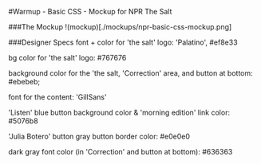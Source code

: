 #Warmup - Basic CSS - Mockup for NPR The Salt

###The Mockup
!(mockup)[./mockups/npr-basic-css-mockup.png]

###Designer Specs
font + color for 'the salt' logo:
'Palatino', #ef8e33

bg color for 'the salt' logo:
#767676

background color for the 'the salt, 'Correction' area, and button at bottom:
#ebebeb;

font for the content:
'GillSans'


'Listen' blue button background color & 'morning edition' link color:
#5076b8


'Julia Botero' button gray button border color:
#e0e0e0

dark gray font color (in 'Correction' and button at bottom):
#636363
